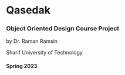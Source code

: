 # Qasedak
### Object Oriented Design Course Project

by Dr. Raman Ramsin

Sharif University of Technology

#### Spring 2023
